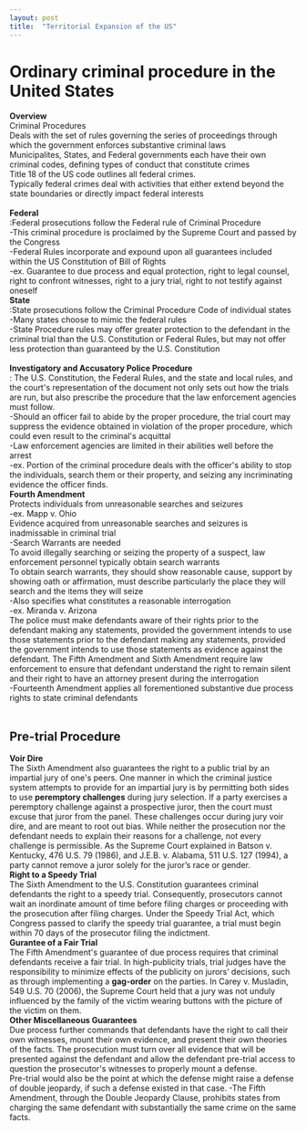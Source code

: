 ```yaml
---
layout: post
title:  "Territorial Expansion of the US"
---
```

# Ordinary criminal procedure in the United States 

**Overview**<br/>
Criminal Procedures <br/>
Deals with the set of rules governing the series of proceedings through which the government enforces substantive criminal laws <br/>
Municipalites, States, and Federal governments each have their own criminal codes, defining types of conduct that constitute crimes <br/>
Title 18 of the US code outlines all federal crimes. <br/>
Typically federal crimes deal with activities that either extend beyond the state boundaries or directly impact federal interests <br/>
<br/> 
**Federal** <br/>
:Federal prosecutions follow the Federal rule of Criminal Procedure <br/>
-This criminal procedure is proclaimed by the Supreme Court and passed by the Congress <br/>
-Federal Rules incorporate and expound upon all guarantees included within the US Constitution of Bill of Rights <br/>
-ex. Guarantee to due process and equal protection, right to legal counsel, right to confront witnesses, right to a jury trial, right to not testify against oneself <br/>
**State** <br/>
:State prosecutions follow the Criminal Procedure Code of individual states <br/>
-Many states choose to mimic the federal rules <br/>
-State Procedure rules may offer greater protection to the defendant in the criminal trial than the U.S. Constitution or Federal Rules, but may not offer less protection than guaranteed by the U.S. Constitution <br/>
<br/>
**Investigatory and Accusatory Police Procedure** <br/>
: The U.S. Constitution, the Federal Rules, and the state and local rules, and the court's representation of the document not only sets out how the trials are run, but also prescribe the procedure that the law enforcement agencies must follow. <br/>
-Should an officer fail to abide by the proper procedure, the trial court may suppress the evidence obtained in violation of the proper procedure, which could even result to the criminal's acquittal <br/>
-Law enforcement agencies are limited in their abilities well before the arrest <br/>
-ex. Portion of the criminal procedure deals with the officer's ability to stop the individuals, search them or their property, and seizing any incriminating evidence the officer finds. <br/>
**Fourth Amendment** <br/>
Protects individuals from unreasonable searches and seizures <br/>
-ex. Mapp v. Ohio <br/>
Evidence acquired from unreasonable searches and seizures is inadmissable in criminal trial <br/>
-Search Warrants are needed <br/>
To avoid illegally searching or seizing the property of a suspect, law enforcement personnel typically obtain search warrants <br/>
To obtain search warrants, they should show reasonable cause, support by showing oath or affirmation, must describe particularly the place they will search and the items they will seize <br/>
-Also specifies what constitutes a reasonable interrogation <br/>
-ex. Miranda v. Arizona <br/>
The police must make defendants aware of their rights prior to the defendant making any statements, provided the government intends to use those statements prior to the defendant making any statements, provided the government intends to use those statements as evidence against the defendant. The Fifth Amendment and Sixth Amendment require law enforcement to ensure that defendant understand the right to remain silent and their right to have an attorney present during the interrogation <br/>
-Fourteenth Amendment applies all forementioned substantive due process rights to state criminal defendants <br/>
<br/>
## Pre-trial Procedure
**Voir Dire** <br/>
The Sixth Amendment also guarantees the right to a public trial by an impartial jury of one's peers. One manner in which the criminal justice system attempts to provide for an impartial jury is by permitting both sides to use **peremptory challenges** during jury selection. If a party exercises a peremptory challenge against a prospective juror, then the court must excuse that juror from the panel. These challenges occur during jury voir dire, and are meant to root out bias. While neither the prosecution nor the defendant needs to explain their reasons for a challenge, not every challenge is permissible. As the Supreme Court explained in Batson v. Kentucky, 476 U.S. 79 (1986), and J.E.B. v. Alabama, 511 U.S. 127 (1994), a party cannot remove a juror solely for the juror’s race or gender.<br/>
**Right to a Speedy Trial** <br/>
The Sixth Amendment to the U.S. Constitution guarantees criminal defendants the right to a speedy trial. Consequently, prosecutors cannot wait an inordinate amount of time before filing charges or proceeding with the prosecution after filing charges. Under the Speedy Trial Act, which Congress passed to clarify the speedy trial guarantee, a trial must begin within 70 days of the prosecutor filing the indictment.<br/>
**Gurantee of a Fair Trial** <br/>
The Fifth Amendment's guarantee of due process requires that criminal defendants receive a fair trial. In high-publicity trials, trial judges have the responsibility to minimize effects of the publicity on jurors’ decisions, such as through implementing a **gag-order** on the parties. In Carey v. Musladin, 549 U.S. 70 (2006), the Supreme Court held that a jury was not unduly influenced by the family of the victim wearing buttons with the picture of the victim on them. <br/>
**Other Miscellaneous Guarantees** <br/>
Due process further commands that defendants have the right to call their own witnesses, mount their own evidence, and present their own theories of the facts. The prosecution must turn over all evidence that will be presented against the defendant and allow the defendant pre-trial access to question the prosecutor's witnesses to properly mount a defense.<br/>
Pre-trial would also be the point at which the defense might raise a defense of double jeopardy, if such a defense existed in that case. 
-The Fifth Amendment, through the Double Jeopardy Clause, prohibits states from charging the same defendant with substantially the same crime on the same facts. <br/>



